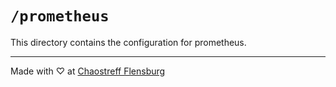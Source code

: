 # `/prometheus` 
This directory contains the configuration for prometheus.

---
Made with ♡ at [Chaostreff Flensburg](https://twitter.com/chaos_fl)
